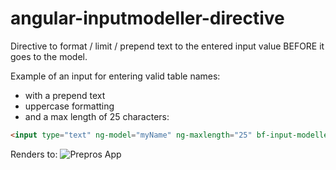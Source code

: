 angular-inputmodeller-directive
===============================

Directive to format / limit / prepend text to the entered input value BEFORE it goes to the model.

Example of an input for entering valid table names:
- with a prepend text
- uppercase formatting
- and a max length of 25 characters:
```html
<input type="text" ng-model="myName" ng-maxlength="25" bf-input-modeller bf-prepend-text="ABC_" bf-prevent-space="true" bf-upper-case="true" bf-alpha-underscore="true" ng-trim="false" id="txtName" class="form-control" placeholder="Name" />
```

Renders to:
![Prepros App](http://www.bitflower.net/keeponline/bfInputModeller_render.png)
